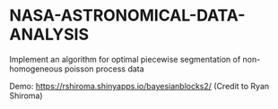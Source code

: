 # NASA-ASTRONOMICAL-DATA-ANALYSIS
Implement an algorithm for optimal piecewise segmentation of non-homogeneous poisson process data

Demo: https://rshiroma.shinyapps.io/bayesianblocks2/ (Credit to Ryan Shiroma)
